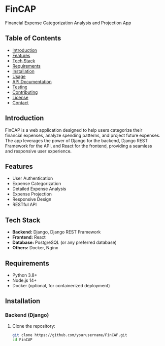# FinCAP

Financial Expense Categorization Analysis and Projection App

## Table of Contents
- [Introduction](#introduction)
- [Features](#features)
- [Tech Stack](#tech-stack)
- [Requirements](#requirements)
- [Installation](#installation)
- [Usage](#usage)
- [API Documentation](#api-documentation)
- [Testing](#testing)
- [Contributing](#contributing)
- [License](#license)
- [Contact](#contact)

## Introduction
FinCAP is a web application designed to help users categorize their financial expenses, analyze spending patterns, and project future expenses. The app leverages the power of Django for the backend, Django REST Framework for the API, and React for the frontend, providing a seamless and responsive user experience.

## Features
- User Authentication
- Expense Categorization
- Detailed Expense Analysis
- Expense Projection
- Responsive Design
- RESTful API

## Tech Stack
- **Backend:** Django, Django REST Framework
- **Frontend:** React
- **Database:** PostgreSQL (or any preferred database)
- **Others:** Docker, Nginx

## Requirements
- Python 3.8+
- Node.js 14+
- Docker (optional, for containerized deployment)

## Installation

### Backend (Django)
1. Clone the repository:
   ```sh
   git clone https://github.com/yourusername/FinCAP.git
   cd FinCAP
